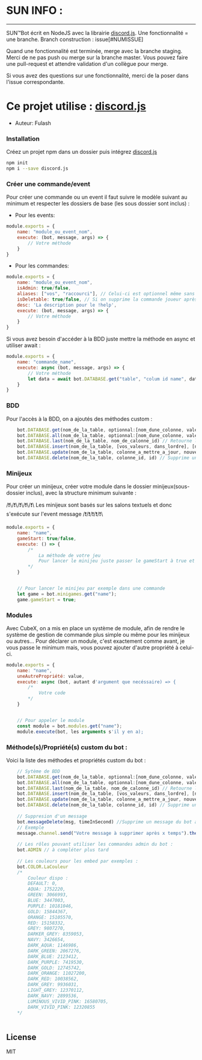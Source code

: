 # SUN INFO : 
---
SUN™Bot écrit en NodeJS avec la librairie [discord.js](https://discord.js.org/).
Une fonctionnalité = une branche.
Branch construction : 
issue[#NUMISSUE]

Quand une fonctionnalité est terminée, merge avec la branche staging.
Merci de ne pas push ou merge sur la branche master. Vous pouvez faire une pull-request et attendre validation d'un collègue pour merge.

Si vous avez des questions sur une fonctionnalité, merci de la poser dans l'issue correspondante.


# Ce projet utilise : [discord.js](https://discord.js.org/)
- Auteur: Fulash


### Installation

Créez un projet npm dans un dossier puis intégrez [discord.js](https://discord.js.org/)
```sh
npm init
npm i --save discord.js
```

### Créer une commande/event
Pour créer une commande ou un event il faut suivre le modèle suivant au minimum et respecter les dossiers de base (les sous dossier sont inclus) :

- Pour les events:

```js
module.exports = {
    name: "module_ou_event_nom",
    execute: (bot, message, args) => {
        // Votre méthode
    }
}
```

- Pour les commandes:
```js
module.exports = {
    name: "module_ou_event_nom",
    isAdmin: true/false,
    aliases: ["vos", "raccourci"], // Celui-ci est optionnel même sans le mettre, le bot fonctionnera !!
    isDeletable: true/false, // Si on supprime la commande joueur après son envoi
    desc: 'La description pour le !help',
    execute: (bot, message, args) => {
        // Votre méthode
    }
}
```

Si vous avez besoin d'accéder à la BDD juste mettre la méthode en async et utiliser await :
```js
module.exports = {
    name: "commande_name",
    execute: async (bot, message, args) => {
        // Votre méthode
        let data = await bot.DATABASE.get("table", "colum id name", data_id]); // La column est sa valeur sont optionnels, juste la table renverra forcémenet le premier résultat.
    }
}
```
### BDD

Pour l'accès à la BDD, on a ajoutés des méthodes custom : 
```js
    bot.DATABASE.get(nom_de_la_table, optionnal:[nom_dune_colonne, valeur_de_la_colonne]) // Retourne la première valeur d'une liste, les valeurs optonnel ne sont pas obligatoire
    bot.DATABASE.all(nom_de_la_table, optionnal:[nom_dune_colonne, valeur_de_la_colonne]) // Retourne toutes les valeurs d'une liste, les valeurs optonnel ne sont pas obligatoire
    bot.DATABASE.last(nom_de_la_table, nom_de_calonne_id) // Retourne la dernière valeur d'une liste, en fonction d'une colonne
    bot.DATABASE.insert(nom_de_la_table, [vos_valeurs, dans_lordre], [nom_des_colonne]) // Insert une valeur dans la bdd, le nom des colonnes n'est pas obligatoire si vous renseigner tout
    bot.DATABASE.update(nom_de_la_table, colonne_a_mettre_a_jour, nouvelle_valeur, colonne_id, id) // Met à jour une valeur
    bot.DATABASE.delete(nom_de_la_table, colonne_id, id) // Supprime une valeur
```

### Minijeux
Pour créer un minijeux, créer votre module dans le dossier minijeux(sous-dossier inclus), avec la structure minimum suivante :

/❗\\/❗\\/❗\\/❗\\/❗\ Les minijeux sont basés sur les salons textuels et donc s'exécute sur l'event message /❗\/❗\/❗\/❗\/❗\
```js
module.exports = {
    name: "name",
    gameStart: true/false,
    execute: () => {
        /*
            La méthode de votre jeu
            Pour lancer le minijeu juste passer le gameStart à true et pour l'arrêter à false
        */
    }


    // Pour lancer le minijeu par exemple dans une commande
    let game = bot.minigames.get("name");
    game.gameStart = true;
```

### Modules
Avec CubeX, on a mis en place un système de module, afin de rendre le système de gestion de commande plus simple ou même pour les minijeux ou autres...
Pour déclarer un module, c'est exactement comme avant, je vous passe le minimum mais, vous pouvez ajouter d'autre propriété à celui-ci.

```js
module.exports = {
    name: "name",
    uneAutrePropriété: value,
    execute: async (bot, autant d'argument que necéssaire) => {
        /*
            Votre code
        */
    }


    // Pour appeler le module
    const module = bot.modules.get("name");
    module.execute(bot, les arguments s'il y en a);
```

### Méthode(s)/Propriété(s) custom du bot :
Voici la liste des méthodes et propriétés custom du bot :
```js
    // Sytème de BDD
    bot.DATABASE.get(nom_de_la_table, optionnal:[nom_dune_colonne, valeur_de_la_colonne]) // Retourne la première valeur d'une liste, les valeurs optonnel ne sont pas obligatoire
    bot.DATABASE.all(nom_de_la_table, optionnal:[nom_dune_colonne, valeur_de_la_colonne]) // Retourne toutes les valeurs d'une liste, les valeurs optonnel ne sont pas obligatoire
    bot.DATABASE.last(nom_de_la_table, nom_de_calonne_id) // Retourne la dernière valeur d'une liste, en fonction d'une colonne
    bot.DATABASE.insert(nom_de_la_table, [vos_valeurs, dans_lordre], [nom_des_colonne]) // Insert une valeur dans la bdd, le nom des colonnes n'est pas obligatoire si vous renseigner tout
    bot.DATABASE.update(nom_de_la_table, colonne_a_mettre_a_jour, nouvelle_valeur, colonne_id, id) // Met à jour une valeur
    bot.DATABASE.delete(nom_de_la_table, colonne_id, id) // Supprime une valeur
    
    // Suppresion d'un message
    bot.messageDelete(msg, timeInSecond) //Supprime un message du bot après x seconde(s)
    // Exemple
    message.channel.send("Votre message à supprimer après x temps").then(msg => bot.messageDelete(msg, 5));
    
    // Les rôles pouvant utiliser les commandes admin du bot :
    bot.ADMIN // à compléter plus tard
    
    // Les couleurs pour les embed par exemples :
    bot.COLOR.LaCouleur
    /*
        Couleur dispo :
        DEFAULT: 0,
        AQUA: 1752220,
        GREEN: 3066993,
        BLUE: 3447003,
        PURPLE: 10181046,
        GOLD: 15844367,
        ORANGE: 15105570,
        RED: 15158332,
        GREY: 9807270,
        DARKER_GREY: 8359053,
        NAVY: 3426654,
        DARK_AQUA: 1146986,
        DARK_GREEN: 2067276,
        DARK_BLUE: 2123412,
        DARK_PURPLE: 7419530,
        DARK_GOLD: 12745742,
        DARK_ORANGE: 11027200,
        DARK_RED: 10038562,
        DARK_GREY: 9936031,
        LIGHT_GREY: 12370112,
        DARK_NAVY: 2899536,
        LUMINOUS_VIVID_PINK: 16580705,
        DARK_VIVID_PINK: 12320855
    */
    
```

License
----

MIT

